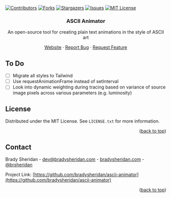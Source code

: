 <a name="readme-top"></a>

[![Contributors][contributors-shield]][contributors-url]
[![Forks][forks-shield]][forks-url]
[![Stargazers][stars-shield]][stars-url]
[![Issues][issues-shield]][issues-url]
[![MIT License][license-shield]][license-url]

<!-- PROJECT LOGO -->
<div align="center">
  <h3 align="center">ASCII Animator</h3>

  <p align="center">
    An open-source tool for creating plain text animations in the style of ASCII art
  </p>

  <p align="center">
    <a href="https://ascii-animator.com">Website</a>
    ·
    <a href="https://github.com/bradysheridan/ascii-animator/issues">Report Bug</a>
    ·
    <a href="https://github.com/bradysheridan/ascii-animator/issues">Request Feature</a>
  </p>
</div>

## To Do
- [ ] Migrate all styles to Tailwind
- [ ] Use requestAnimationFrame instead of setInterval
- [ ] Look into dynamic weighting during tracing based on variance of source image pixels across various parameters (e.g. luminosity)

<!-- LICENSE -->
## License

Distributed under the MIT License. See `LICENSE.txt` for more information.

<p align="right">(<a href="#readme-top">back to top</a>)</p>

<!-- CONTACT -->
## Contact

Brady Sheridan - dev@bradysheridan.com - [bradysheridan.com](https://www.bradysheridan.com/) - [@brsheridan](https://instagram.com/brsheridan)

Project Link: [https://github.com/bradysheridan/ascii-animator](https://github.com/bradysheridan/ascii-animator)

<p align="right">(<a href="#readme-top">back to top</a>)</p>

<!-- MARKDOWN LINKS & IMAGES -->
<!-- https://www.markdownguide.org/basic-syntax/#reference-style-links -->
[contributors-shield]: https://img.shields.io/github/contributors/bradysheridan/ascii-animator.svg?style=for-the-badge
[contributors-url]: https://github.com/bradysheridan/ascii-animator/graphs/contributors
[forks-shield]: https://img.shields.io/github/forks/bradysheridan/ascii-animator.svg?style=for-the-badge
[forks-url]: https://github.com/bradysheridan/ascii-animator/network/members
[stars-shield]: https://img.shields.io/github/stars/bradysheridan/ascii-animator.svg?style=for-the-badge
[stars-url]: https://github.com/bradysheridan/ascii-animator/stargazers
[issues-shield]: https://img.shields.io/github/issues/bradysheridan/ascii-animator.svg?style=for-the-badge
[issues-url]: https://github.com/bradysheridan/ascii-animator/issues
[license-shield]: https://img.shields.io/github/license/bradysheridan/ascii-animator.svg?style=for-the-badge
[license-url]: https://github.com/bradysheridan/ascii-animator/blob/master/LICENSE.txt
[product-screenshot]: public/assets/images/screenshot.png
[Next.js]: https://img.shields.io/badge/next.js-000000?style=for-the-badge&logo=nextdotjs&logoColor=white
[Next-url]: https://nextjs.org/
[React.js]: https://img.shields.io/badge/React-20232A?style=for-the-badge&logo=react&logoColor=61DAFB
[React-url]: https://reactjs.org/
[JQuery.com]: https://img.shields.io/badge/jQuery-0769AD?style=for-the-badge&logo=jquery&logoColor=white
[JQuery-url]: https://jquery.com 
[p5-url]: https://p5js.org/